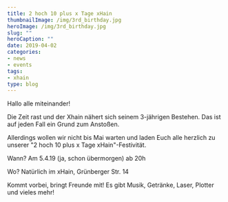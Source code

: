 ```yaml
---
title: 2 hoch 10 plus x Tage xHain
thumbnailImage: /img/3rd_birthday.jpg
heroImage: /img/3rd_birthday.jpg
slug: ""
heroCaption: ""
date: 2019-04-02
categories:
- news
- events
tags:
- xhain
type: blog
---
```

Hallo alle miteinander!

Die Zeit rast und der Xhain nähert sich seinem 3-jährigen Bestehen. Das ist auf jeden Fall ein Grund zum Anstoßen.

Allerdings wollen wir nicht bis Mai warten und laden Euch alle herzlich zu unserer "2 hoch 10 plus x Tage xHain"-Festivität. 

Wann? Am 5.4.19 (ja, schon übermorgen) ab 20h

Wo? Natürlich im xHain, Grünberger Str. 14

Kommt vorbei, bringt Freunde mit! Es gibt Musik, Getränke, Laser, Plotter und vieles mehr!
